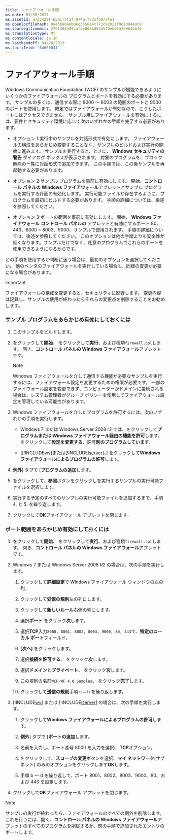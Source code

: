 ```yaml
---
title: ファイアウォール手順
ms.date: 03/30/2017
ms.assetid: a7dc429f-65ac-4faf-974a-77d5fb977fe1
ms.openlocfilehash: 06e5ba64ab0ec3558e4c773c9cb21f961384e0c9
ms.sourcegitcommit: 2701302a99cafbe0d86d53d540eb0fa7e9b46b36
ms.translationtype: MT
ms.contentlocale: ja-JP
ms.lasthandoff: 04/28/2019
ms.locfileid: "64650041"
---
```

# <a name="firewall-instructions"></a>ファイアウォール手順
Windows Communication Foundation (WCF) のサンプルが機能できるようにいくつかのファイアウォールの プログラムとポートを有効にする必要があります。 サンプルの多くは、通信する際に 8000 ～ 8003 の範囲のポートと 9000 のポートを使用します。 既定ではファイアウォールが有効なので、こうしたポートにはアクセスできません。 サンプル用にファイアウォールを有効にするには、要件とセキュリティ環境に応じて次のいずれかの手順を完了する必要があります。  
  
- オプション 1:実行中のサンプルを対話形式で有効にします。 ファイアウォールの構成をあらかじめ変更することなく、サンプルのビルドおよび実行の開始に進みます。 サンプルを実行すると、ときに、 **Windows セキュリティの警告** ダイアログ ボックスが表示されます。 対象のプログラムを、ブロック解除の一覧に対話形式で追加できます。 この手順では、この後サンプルを再起動する必要があります。  
  
- オプション 2:サンプル プログラムを事前に有効にします。 開始、**コントロール パネルの Windows ファイアウォール**アプレットとサンプル プログラムを実行する計画の有効化します。 実行可能ファイルが存在するように、プログラムを最初にビルドする必要があります。 手順の詳細については、後述を参照してください。  
  
- オプション 3:ポートの範囲を事前に有効にします。 開始、 **Windows ファイアウォール** **コントロール パネルの**  アプレットと有効にするポート 80、443、8000 ~ 8003、9000、サンプルで使用されます。 手順の詳細については、後述を参照してください。 このオプションは他の手順よりも安全性が低くなります。サンプルだけでなく、任意のプログラムでこれらのポートを使用できるようになるからです。  
  
 どの手順を使用するか判断に迷う場合は、最初のオプションを選択してください。 他のベンダのファイアウォールを実行している場合も、同様の変更が必要になる場合があります。  
  
> [!IMPORTANT]
>  ファイアウォールの構成を変更すると、セキュリティに影響します。 変更内容は記録し、サンプルの使用が終わったらそれらの変更点を削除することをお勧めします。  
  
### <a name="to-enable-samples-programs-in-advance"></a>サンプル プログラムをあらかじめ有効にしておくには  
  
1. このサンプルをビルドします。  
  
2. をクリックして**開始**、 をクリックして**実行**、および種類`firewall.cpl`します。 開き、**コントロール パネルの Windows ファイアウォール**アプレットです。  
  
    > [!NOTE]
    >  Windows ファイアウォールを介して通信する機能が必要なサンプルを実行するには、ファイアウォール設定を変更するための権限が必要です。 一部のファイウォール設定を変更できず、コンピューターがドメインに接続される場合は、システム管理者がグループ ポリシーを使用してファイアウォール設定を管理している可能性があります。  
  
3. Windows ファイアウォールを介したプログラムを許可するには、次のいずれかの手順を実行します。  
  
    - Windows 7 または Windows Server 2008 r2 では、をクリックして**プログラムまたは Windows ファイアウォール経由の機能を許可**します。 をクリックして**設定を変更する**、許可**別のプログラムしています**.  
  
    - [[!INCLUDE[wv](../../../../includes/wv-md.md)]または[!INCLUDE[lserver](../../../../includes/lserver-md.md)]、] をクリックして**Windows ファイアウォールによるプログラムの許可**します。  
  
4. **例外**] タブで [**プログラムの追加**します。  
  
5. をクリックして、**参照**ボタンをクリックしを実行するサンプルの実行可能ファイルを選択します。  
  
6. 実行する予定のすべてのサンプルの実行可能ファイルを追加するまで、手順 4. と 5. を繰り返します。  
  
7. クリックして**OK**ファイアウォール アプレットを閉じます。  
  
### <a name="to-enable-a-port-range-in-advance"></a>ポート範囲をあらかじめ有効にしておくには  
  
1. をクリックして**開始**、 をクリックして**実行**、および種類`firewall.cpl`します。 開き、**コントロール パネルの Windows ファイアウォール**アプレットです。  
  
2. Windows 7 または Windows Server 2008 R2 の場合は、次の手順を実行します。  
  
    1. クリックして**詳細設定**で Windows ファイアウォール ウィンドウの左の列。  
  
    2. クリックして**受信の規則**左の列にします。  
  
    3. クリックして**新しいルール**右側の列にします。  
  
    4. 選択**ポート** をクリック**次**します。  
  
    5. 選択**TCP**入力`8000, 8001, 8002, 8003, 9000, 80, 443`で、**特定のローカル ポート**フィールド。  
  
    6. **[次へ]** をクリックします。  
  
    7. 選択**接続を許可する**、 をクリック**次**します。  
  
    8. 選択**ドメイン**と**プライベート**、 をクリック**次**します。  
  
    9. この規則の名前`WCF-WF 4.0 Samples`、 をクリック**完了**します。  
  
    10. クリックして**送信の規則**手順 c ~ h を繰り返します。  
  
3. [!INCLUDE[wv](../../../../includes/wv-md.md)] または [!INCLUDE[lserver](../../../../includes/lserver-md.md)] の場合は、次の手順を実行します。  
  
    1. クリックして**Windows ファイアウォールによるプログラムの許可**します。  
  
    2. **例外**] タブで [**ポートの追加**します。  
  
    3. 名前を入力し、ポート番号 8000 を入力を選択、 **TCP**オプション。  
  
    4. をクリックして、**スコープの変更**ボタンを選択、**マイ ネットワーク**(サブネット) のみのオプションをクリックします**OK**します。  
  
    5. 手順 b ～ d を繰り返して、ポート 8001、8002、8003、9000、80、および 443 を設定します。  
  
4. クリックして**OK**ファイアウォール アプレットを閉じます。  
  
> [!NOTE]
>  サンプルの実行が終わったら、ファイアウォールのすべての例外を削除します。 これを行うには、開く、**コントロール パネルの Windows ファイアウォール**アプレットのすべてのプログラムを削除するか、前の手順で追加されたエントリのポートします。
